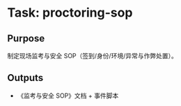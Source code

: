 # Task: proctoring-sop

## Purpose

制定现场监考与安全 SOP（签到/身份/环境/异常与作弊处置）。

## Outputs

- 《监考与安全 SOP》文档 + 事件脚本
